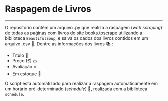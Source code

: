 # Raspagem de Livros
---

O repositório contém um arquivo .py que realiza a raspagem (*web scraping*) de todas as paǵinas com livros do site [books.toscrape](http://books.toscrape.com/) utilizando a biblioteca `BeautifulSoup`, e salva os dados dos livros contidos em um arquivo .csv :file_folder:. Dentre as informações dos livros :books:
:

- Título :memo:
- Preço (£) :pound:
- Avaliação :star:
- Em estoque :truck:

O script está automatizado para realizar a raspagem automaticamente em um horário pré-determinado (*schedule*) :calendar:, realizada com a biblioteca `schedule`.
